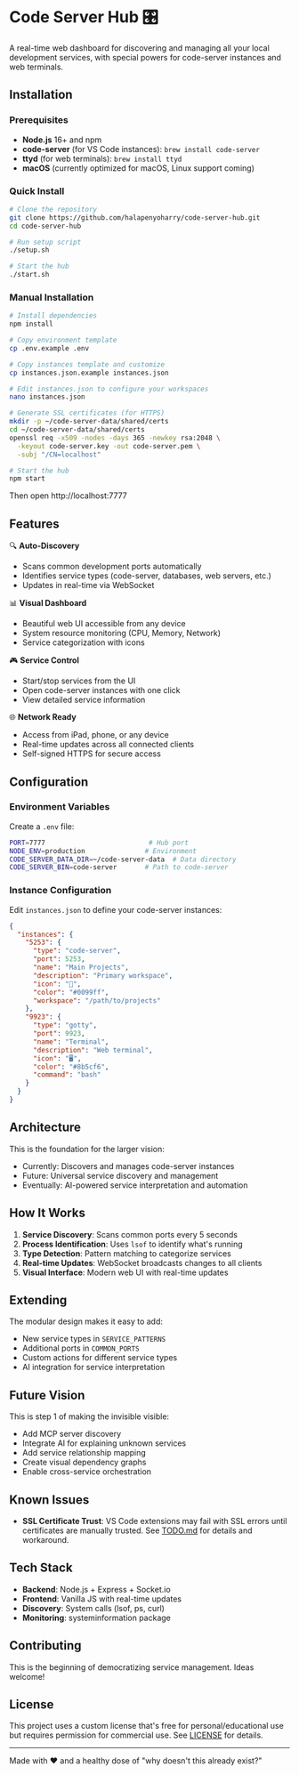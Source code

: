 # Code Server Hub 🎛️

A real-time web dashboard for discovering and managing all your local development services, with special powers for code-server instances and web terminals.

## Installation

### Prerequisites

- **Node.js** 16+ and npm
- **code-server** (for VS Code instances): `brew install code-server`
- **ttyd** (for web terminals): `brew install ttyd`
- **macOS** (currently optimized for macOS, Linux support coming)

### Quick Install

```bash
# Clone the repository
git clone https://github.com/halapenyoharry/code-server-hub.git
cd code-server-hub

# Run setup script
./setup.sh

# Start the hub
./start.sh
```

### Manual Installation

```bash
# Install dependencies
npm install

# Copy environment template
cp .env.example .env

# Copy instances template and customize
cp instances.json.example instances.json

# Edit instances.json to configure your workspaces
nano instances.json

# Generate SSL certificates (for HTTPS)
mkdir -p ~/code-server-data/shared/certs
cd ~/code-server-data/shared/certs
openssl req -x509 -nodes -days 365 -newkey rsa:2048 \
  -keyout code-server.key -out code-server.pem \
  -subj "/CN=localhost"

# Start the hub
npm start
```

Then open http://localhost:7777

## Features

🔍 **Auto-Discovery**
- Scans common development ports automatically
- Identifies service types (code-server, databases, web servers, etc.)
- Updates in real-time via WebSocket

📊 **Visual Dashboard**
- Beautiful web UI accessible from any device
- System resource monitoring (CPU, Memory, Network)
- Service categorization with icons

🎮 **Service Control**
- Start/stop services from the UI
- Open code-server instances with one click
- View detailed service information

🌐 **Network Ready**
- Access from iPad, phone, or any device
- Real-time updates across all connected clients
- Self-signed HTTPS for secure access

## Configuration

### Environment Variables

Create a `.env` file:

```bash
PORT=7777                          # Hub port
NODE_ENV=production               # Environment
CODE_SERVER_DATA_DIR=~/code-server-data  # Data directory
CODE_SERVER_BIN=code-server       # Path to code-server
```

### Instance Configuration

Edit `instances.json` to define your code-server instances:

```json
{
  "instances": {
    "5253": {
      "type": "code-server",
      "port": 5253,
      "name": "Main Projects",
      "description": "Primary workspace",
      "icon": "📁",
      "color": "#0099ff",
      "workspace": "/path/to/projects"
    },
    "9923": {
      "type": "gotty",
      "port": 9923,
      "name": "Terminal",
      "description": "Web terminal",
      "icon": "🖥️",
      "color": "#8b5cf6",
      "command": "bash"
    }
  }
}
```

## Architecture

This is the foundation for the larger vision:
- Currently: Discovers and manages code-server instances
- Future: Universal service discovery and management
- Eventually: AI-powered service interpretation and automation

## How It Works

1. **Service Discovery**: Scans common ports every 5 seconds
2. **Process Identification**: Uses `lsof` to identify what's running
3. **Type Detection**: Pattern matching to categorize services
4. **Real-time Updates**: WebSocket broadcasts changes to all clients
5. **Visual Interface**: Modern web UI with real-time updates

## Extending

The modular design makes it easy to add:
- New service types in `SERVICE_PATTERNS`
- Additional ports in `COMMON_PORTS`
- Custom actions for different service types
- AI integration for service interpretation

## Future Vision

This is step 1 of making the invisible visible:
- Add MCP server discovery
- Integrate AI for explaining unknown services
- Add service relationship mapping
- Create visual dependency graphs
- Enable cross-service orchestration

## Known Issues

- **SSL Certificate Trust**: VS Code extensions may fail with SSL errors until certificates are manually trusted. See [TODO.md](TODO.md) for details and workaround.

## Tech Stack

- **Backend**: Node.js + Express + Socket.io
- **Frontend**: Vanilla JS with real-time updates
- **Discovery**: System calls (lsof, ps, curl)
- **Monitoring**: systeminformation package

## Contributing

This is the beginning of democratizing service management. Ideas welcome!

## License

This project uses a custom license that's free for personal/educational use but requires permission for commercial use. See [LICENSE](LICENSE) for details.

---

Made with ❤️ and a healthy dose of "why doesn't this already exist?"